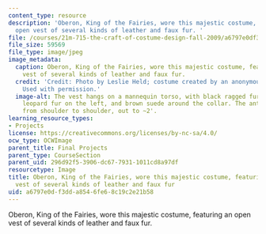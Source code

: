 ```yaml
---
content_type: resource
description: 'Oberon, King of the Fairies, wore this majestic costume, featuring an
  open vest of several kinds of leather and faux fur. '
file: /courses/21m-715-the-craft-of-costume-design-fall-2009/a6797e0df3dda8546fe68c19c2e21b58_IMG_0726.jpg
file_size: 59569
file_type: image/jpeg
image_metadata:
  caption: Oberon, King of the Fairies, wore this majestic costume, featuring an open
    vest of several kinds of leather and faux fur.
  credit: 'Credit: Photo by Leslie Held; costume created by an anonymous MIT student.
    Used with permission.'
  image-alt: The vest hangs on a mannequin torso, with black ragged fur on the right,
    leopard fur on the left, and brown suede around the collar. The antlers extend
    from shoulder to shoulder, out to ~2'.
learning_resource_types:
- Projects
license: https://creativecommons.org/licenses/by-nc-sa/4.0/
ocw_type: OCWImage
parent_title: Final Projects
parent_type: CourseSection
parent_uid: 296d92f5-3906-dc67-7931-1011cd8a97df
resourcetype: Image
title: Oberon, King of the Fairies, wore this majestic costume, featuring an open
  vest of several kinds of leather and faux fur
uid: a6797e0d-f3dd-a854-6fe6-8c19c2e21b58
---
```

Oberon, King of the Fairies, wore this majestic costume, featuring an open vest of several kinds of leather and faux fur. 